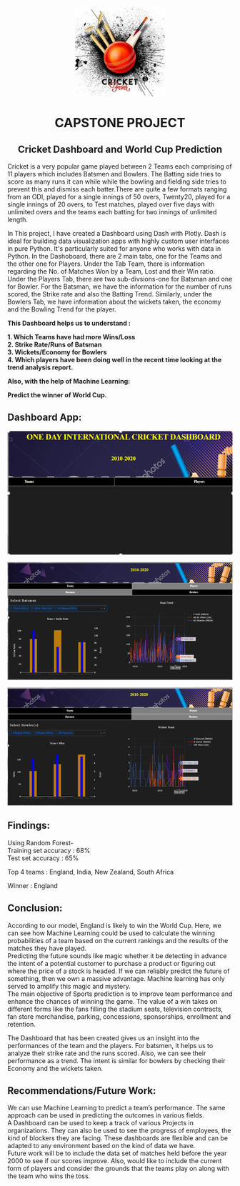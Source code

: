 <p align="center"><img width="200" height="200" src="data/logo.jpg"></p>
<h1 align="center">CAPSTONE PROJECT</h1>
<h2 align="center">Cricket Dashboard and World Cup Prediction</h2>


Cricket is a very popular game played between 2 Teams each comprising of 11 players which includes Batsmen and Bowlers. The Batting side tries to score as many runs it can while while the bowling and fielding side tries to prevent this and dismiss each batter.There are quite a few formats ranging from an ODI, played for a single innings of 50 overs, Twenty20, played for a single innings of 20 overs, to Test matches, played over five days with unlimited overs and the teams each batting for two innings of unlimited length.

In This project, I have created a Dashboard using Dash with Plotly. Dash is ideal for building data visualization apps with highly custom user interfaces in pure Python. It's particularly suited for anyone who works with data in Python. In the Dashoboard, there are 2 main tabs, one for the Teams and the other one for Players. Under the Tab Team, there is information regarding the No. of Matches Won by a Team, Lost and their Win ratio. Under the Players Tab, there are two sub-divsions-one for Batsman and one for Bowler. For the Batsman, we have the information for the number of runs scored, the Strike rate and also the Batting Trend. Similarly, under the Bowlers Tab, we have information about the wickets taken, the economy and the Bowling Trend for the player. 

__This Dashboard helps us to understand :__   

__1. Which Teams have had more Wins/Loss__  
__2. Strike Rate/Runs of Batsman__  
__3. Wickets/Economy for Bowlers__   
__4. Which players have been doing well in the recent time looking at the trend analysis report.__  

__Also, with the help of Machine Learning:__  

 __Predict the winner of World Cup.__


## Dashboard App:  
![](data/Layout.PNG)  

![](data/Batsman.PNG)

![](data/Bowler.PNG)

## Findings:  
Using Random Forest-  
  Training set accuracy : 68%  
  Test set accuracy : 65%  

Top 4 teams : 
   England, India, New Zealand, South Africa

Winner : England 

## Conclusion:  
According to our model, England is likely to win the World Cup. 
Here, we can see how Machine Learning could be used to calculate the winning probabilities of a team based on the current rankings and the results of the matches they have played.  
Predicting the future sounds like magic whether it be detecting in advance the intent of a potential customer to purchase a product or figuring out where the price of a stock is headed. If we can reliably predict the future of something, then we own a massive advantage. Machine learning has only served to amplify this magic and mystery.  
The main objective of Sports prediction is to improve team performance and enhance the chances of winning the game. The value of a win takes on different forms like the fans filling the stadium seats, television contracts, fan store merchandise, parking, concessions, sponsorships, enrollment and retention.  

The Dashboard that has been created gives us an insight into the performances of the team and the players. For batsmen, it helps us to analyze their strike rate and the runs scored. Also, we can see their performance as a trend. The intent is similar for bowlers by checking their Economy and the wickets taken.  

## Recommendations/Future Work:  
We can use Machine Learning to predict a team’s performance. 
The same approach can be used in predicting the outcomes in various fields.  
A Dashboard can be used to keep a track of various Projects in organizations. They can also be used to see the progress of employees, the kind of blockers they are facing. These dashboards are flexible and can be adapted to any environment based on the kind of data we have.  
Future work will be to include the data set of matches held before the year 2000 to see if our scores improve. Also, would like to include the current form of players and consider the grounds that the teams play on along with the team who wins the toss.  




